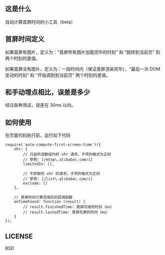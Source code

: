 ## 这是什么

自动计算首屏时间的小工具（beta）

## 首屏时间定义

如果首屏有图片，定义为：“首屏所有图片加载完毕的时刻” 和 “跳转到当前页” 到  两个时刻的差值。

如果首屏没有图片，定义为：一段时间内（保证首屏渲染完毕），“最后一次 DOM 变动的时刻” 和 “开始调到到当前页” 两个时刻的差值。

## 和手动埋点相比，误差是多少

经过各种测试，误差在 30ms 以内。

## 如何使用

在页面代码执行前，运行如下代码

```
require('auto-compute-first-screen-time')({
    xhr: {
        // 只监听该数组内的 xhr 请求，子项的格式为正则
        // 举例: [/mtop\.alibaba\.com/i]
        limitedIn: [],

        // 不抓取的 xhr 的请求，子项的格式为正则
        // 举例: [/list\.alibaba\.com/i]
        exclude: []
    },

    // 首屏时间计算完成后的回调函数
    onTimeFound: function (result) {
        // result.finishedTime: 首屏完成的时刻（ms）
        // result.lastedTime: 首屏花费的时间（ms）
    }
});
```

## LICENSE

BSD